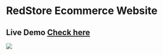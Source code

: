# RedStore Ecommerce Website

## Live Demo [Check here](https://redistore.netlify.app/)

![](https://telegra.ph/file/f8165239e61c8d58410c3.jpg)
